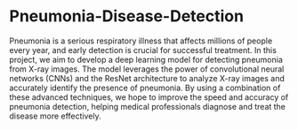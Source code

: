 # Pneumonia-Disease-Detection
Pneumonia is a serious respiratory illness that affects millions of people every year, and early detection is crucial for successful treatment.
In this project, we aim to develop a deep learning model for detecting pneumonia from X-ray images. The model leverages the power of convolutional neural networks (CNNs)
and the ResNet architecture to analyze X-ray images and accurately identify the presence of pneumonia. By using a combination of these advanced techniques, 
we hope to improve the speed and accuracy of pneumonia detection, helping medical professionals diagnose and treat the disease more effectively.
